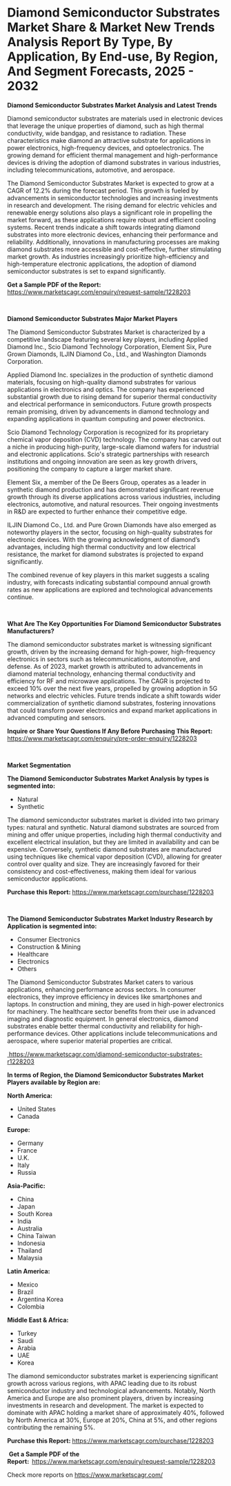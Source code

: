 <p><h1>Diamond Semiconductor Substrates Market Share & Market New Trends Analysis Report By Type, By Application, By End-use, By Region, And Segment Forecasts, 2025 - 2032</h1></p><p><strong>Diamond Semiconductor Substrates Market Analysis and Latest Trends</strong></p>
<p><p>Diamond semiconductor substrates are materials used in electronic devices that leverage the unique properties of diamond, such as high thermal conductivity, wide bandgap, and resistance to radiation. These characteristics make diamond an attractive substrate for applications in power electronics, high-frequency devices, and optoelectronics. The growing demand for efficient thermal management and high-performance devices is driving the adoption of diamond substrates in various industries, including telecommunications, automotive, and aerospace.</p><p>The Diamond Semiconductor Substrates Market is expected to grow at a CAGR of 12.2% during the forecast period. This growth is fueled by advancements in semiconductor technologies and increasing investments in research and development. The rising demand for electric vehicles and renewable energy solutions also plays a significant role in propelling the market forward, as these applications require robust and efficient cooling systems. Recent trends indicate a shift towards integrating diamond substrates into more electronic devices, enhancing their performance and reliability. Additionally, innovations in manufacturing processes are making diamond substrates more accessible and cost-effective, further stimulating market growth. As industries increasingly prioritize high-efficiency and high-temperature electronic applications, the adoption of diamond semiconductor substrates is set to expand significantly.</p></p>
<p><strong>Get a Sample PDF of the Report:&nbsp;</strong> <a href="https://www.marketscagr.com/enquiry/request-sample/1228203?utm_campaign=2301&utm_medium=2&utm_source=Github&utm_content=ia&utm_term=13022025&utm_id=diamond-semiconductor-substrates">https://www.marketscagr.com/enquiry/request-sample/1228203</a></p>
<p>&nbsp;</p>
<p><strong>Diamond Semiconductor Substrates Major Market Players</strong></p>
<p><p>The Diamond Semiconductor Substrates Market is characterized by a competitive landscape featuring several key players, including Applied Diamond Inc., Scio Diamond Technology Corporation, Element Six, Pure Grown Diamonds, ILJIN Diamond Co., Ltd., and Washington Diamonds Corporation. </p><p>Applied Diamond Inc. specializes in the production of synthetic diamond materials, focusing on high-quality diamond substrates for various applications in electronics and optics. The company has experienced substantial growth due to rising demand for superior thermal conductivity and electrical performance in semiconductors. Future growth prospects remain promising, driven by advancements in diamond technology and expanding applications in quantum computing and power electronics.</p><p>Scio Diamond Technology Corporation is recognized for its proprietary chemical vapor deposition (CVD) technology. The company has carved out a niche in producing high-purity, large-scale diamond wafers for industrial and electronic applications. Scio's strategic partnerships with research institutions and ongoing innovation are seen as key growth drivers, positioning the company to capture a larger market share.</p><p>Element Six, a member of the De Beers Group, operates as a leader in synthetic diamond production and has demonstrated significant revenue growth through its diverse applications across various industries, including electronics, automotive, and natural resources. Their ongoing investments in R&D are expected to further enhance their competitive edge.</p><p>ILJIN Diamond Co., Ltd. and Pure Grown Diamonds have also emerged as noteworthy players in the sector, focusing on high-quality substrates for electronic devices. With the growing acknowledgment of diamond’s advantages, including high thermal conductivity and low electrical resistance, the market for diamond substrates is projected to expand significantly.</p><p>The combined revenue of key players in this market suggests a scaling industry, with forecasts indicating substantial compound annual growth rates as new applications are explored and technological advancements continue.</p></p>
<p>&nbsp;</p>
<p><strong>What Are The Key Opportunities For Diamond Semiconductor Substrates Manufacturers?</strong></p>
<p><p>The diamond semiconductor substrates market is witnessing significant growth, driven by the increasing demand for high-power, high-frequency electronics in sectors such as telecommunications, automotive, and defense. As of 2023, market growth is attributed to advancements in diamond material technology, enhancing thermal conductivity and efficiency for RF and microwave applications. The CAGR is projected to exceed 10% over the next five years, propelled by growing adoption in 5G networks and electric vehicles. Future trends indicate a shift towards wider commercialization of synthetic diamond substrates, fostering innovations that could transform power electronics and expand market applications in advanced computing and sensors.</p></p>
<p><strong>Inquire or Share Your Questions If Any Before Purchasing This Report:</strong> <a href="https://www.marketscagr.com/enquiry/pre-order-enquiry/1228203?utm_campaign=2301&utm_medium=2&utm_source=Github&utm_content=ia&utm_term=13022025&utm_id=diamond-semiconductor-substrates">https://www.marketscagr.com/enquiry/pre-order-enquiry/1228203</a></p>
<p>&nbsp;</p>
<p><strong>Market Segmentation</strong></p>
<p><strong>The Diamond Semiconductor Substrates Market Analysis by types is segmented into:</strong></p>
<p><ul><li>Natural</li><li>Synthetic</li></ul></p>
<p><p>The diamond semiconductor substrates market is divided into two primary types: natural and synthetic. Natural diamond substrates are sourced from mining and offer unique properties, including high thermal conductivity and excellent electrical insulation, but they are limited in availability and can be expensive. Conversely, synthetic diamond substrates are manufactured using techniques like chemical vapor deposition (CVD), allowing for greater control over quality and size. They are increasingly favored for their consistency and cost-effectiveness, making them ideal for various semiconductor applications.</p></p>
<p><strong>Purchase this Report:&nbsp;</strong><a href="https://www.marketscagr.com/purchase/1228203?utm_campaign=2301&utm_medium=2&utm_source=Github&utm_content=ia&utm_term=13022025&utm_id=diamond-semiconductor-substrates">https://www.marketscagr.com/purchase/1228203</a></p>
<p>&nbsp;</p>
<p><strong>The Diamond Semiconductor Substrates Market Industry Research by Application is segmented into:</strong></p>
<p><ul><li>Consumer Electronics</li><li>Construction & Mining</li><li>Healthcare</li><li>Electronics</li><li>Others</li></ul></p>
<p><p>The Diamond Semiconductor Substrates Market caters to various applications, enhancing performance across sectors. In consumer electronics, they improve efficiency in devices like smartphones and laptops. In construction and mining, they are used in high-power electronics for machinery. The healthcare sector benefits from their use in advanced imaging and diagnostic equipment. In general electronics, diamond substrates enable better thermal conductivity and reliability for high-performance devices. Other applications include telecommunications and aerospace, where superior material properties are critical.</p></p>
<p><a href="https://www.marketscagr.com/diamond-semiconductor-substrates-r1228203?utm_campaign=2301&utm_medium=2&utm_source=Github&utm_content=ia&utm_term=13022025&utm_id=diamond-semiconductor-substrates">&nbsp;https://www.marketscagr.com/diamond-semiconductor-substrates-r1228203</a></p>
<p><strong>In terms of Region, the Diamond Semiconductor Substrates Market Players available by Region are:</strong></p>
<p>
    <p> <strong> North America: </strong>
        <ul>
            <li>United States</li>
            <li>Canada</li>
        </ul>
        </p> 
    <p> <strong> Europe: </strong>
        <ul>
            <li>Germany</li>
            <li>France</li>
            <li>U.K.</li>
            <li>Italy</li>
            <li>Russia</li>
        </ul>
        </p> 
    <p> <strong> Asia-Pacific: </strong>
        <ul>
            <li>China</li>
            <li>Japan</li>
            <li>South Korea</li>
            <li>India</li>
            <li>Australia</li>
            <li>China Taiwan</li>
            <li>Indonesia</li>
            <li>Thailand</li>
            <li>Malaysia</li>
        </ul>
        </p> 
    <p> <strong> Latin America: </strong>
        <ul>
            <li>Mexico</li>
            <li>Brazil</li>
            <li>Argentina Korea</li>
            <li>Colombia</li>
        </ul>
        </p> 
    <p> <strong> Middle East & Africa: </strong>
        <ul>
            <li>Turkey</li>
            <li>Saudi</li>
            <li>Arabia</li>
            <li>UAE</li>
            <li>Korea</li>
        </ul>
    </p>
    </p>
<p><p>The diamond semiconductor substrates market is experiencing significant growth across various regions, with APAC leading due to its robust semiconductor industry and technological advancements. Notably, North America and Europe are also prominent players, driven by increasing investments in research and development. The market is expected to dominate with APAC holding a market share of approximately 40%, followed by North America at 30%, Europe at 20%, China at 5%, and other regions contributing the remaining 5%.</p></p>
<p><strong>Purchase this Report: </strong><a href="https://www.marketscagr.com/purchase/1228203?utm_campaign=2301&utm_medium=2&utm_source=Github&utm_content=ia&utm_term=13022025&utm_id=diamond-semiconductor-substrates">https://www.marketscagr.com/purchase/1228203</a></p>
<p>&nbsp;<strong>Get a Sample PDF of the Report:&nbsp;&nbsp;</strong><a href="https://www.marketscagr.com/enquiry/request-sample/1228203?utm_campaign=2301&utm_medium=2&utm_source=Github&utm_content=ia&utm_term=13022025&utm_id=diamond-semiconductor-substrates">https://www.marketscagr.com/enquiry/request-sample/1228203</a></p>
<p><strong></strong></p>
<p>Check more reports on <a href="https://www.marketscagr.com/?utm_campaign=2301&utm_medium=2&utm_source=Github&utm_content=ia&utm_term=13022025&utm_id=diamond-semiconductor-substrates">https://www.marketscagr.com/</a></p>